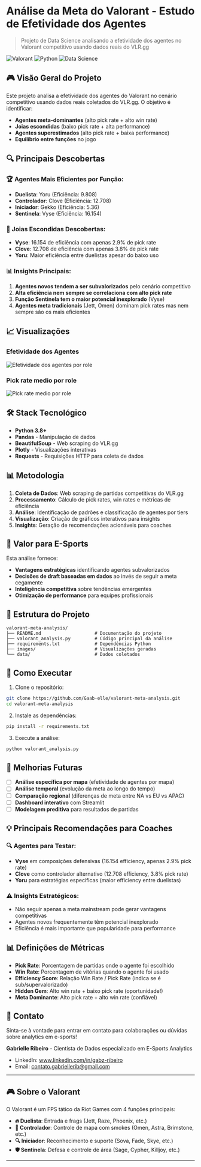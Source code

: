 # Análise da Meta do Valorant - Estudo de Efetividade dos Agentes

> Projeto de Data Science analisando a efetividade dos agentes no Valorant competitivo usando dados reais do VLR.gg

![Valorant](https://img.shields.io/badge/Game-Valorant-FF4655?style=for-the-badge&logo=riot-games)
![Python](https://img.shields.io/badge/Python-3.8+-3776AB?style=for-the-badge&logo=python)
![Data Science](https://img.shields.io/badge/Data-Science-FF6B6B?style=for-the-badge)

## 🎮 Visão Geral do Projeto

Este projeto analisa a efetividade dos agentes do Valorant no cenário competitivo usando dados reais coletados do VLR.gg. O objetivo é identificar:

- **Agentes meta-dominantes** (alto pick rate + alto win rate)
- **Joias escondidas** (baixo pick rate + alta performance) 
- **Agentes superestimados** (alto pick rate + baixa performance)
- **Equilíbrio entre funções** no jogo

## 🔍 Principais Descobertas

### 🏆 Agentes Mais Eficientes por Função:
- **Duelista**: Yoru (Eficiência: 9.808)
- **Controlador**: Clove (Eficiência: 12.708) 
- **Iniciador**: Gekko (Eficiência: 5.36)
- **Sentinela**: Vyse (Eficiência: 16.154)

### 💎 Joias Escondidas Descobertas:
- **Vyse**: 16.154 de eficiência com apenas 2.9% de pick rate
- **Clove**: 12.708 de eficiência com apenas 3.8% de pick rate
- **Yoru**: Maior eficiência entre duelistas apesar do baixo uso

### 📊 Insights Principais:
1. **Agentes novos tendem a ser subvalorizados** pelo cenário competitivo
2. **Alta eficiência nem sempre se correlaciona com alto pick rate**
3. **Função Sentinela tem o maior potencial inexplorado** (Vyse)
4. **Agentes meta tradicionais** (Jett, Omen) dominam pick rates mas nem sempre são os mais eficientes

## 📈 Visualizações

### Efetividade dos Agentes
![Efetividade dos agentes por role](efetividadesdosagentes.png)

### Pick rate medio por role
![Pick rate medio por role](pickratemedioporrole.png)

## 🛠️ Stack Tecnológico

- **Python 3.8+**
- **Pandas** - Manipulação de dados
- **BeautifulSoup** - Web scraping do VLR.gg
- **Plotly** - Visualizações interativas
- **Requests** - Requisições HTTP para coleta de dados

## 📊 Metodologia

1. **Coleta de Dados**: Web scraping de partidas competitivas do VLR.gg
2. **Processamento**: Cálculo de pick rates, win rates e métricas de eficiência
3. **Análise**: Identificação de padrões e classificação de agentes por tiers
4. **Visualização**: Criação de gráficos interativos para insights
5. **Insights**: Geração de recomendações acionáveis para coaches

## 🎯 Valor para E-Sports

Esta análise fornece:
- **Vantagens estratégicas** identificando agentes subvalorizados
- **Decisões de draft baseadas em dados** ao invés de seguir a meta cegamente  
- **Inteligência competitiva** sobre tendências emergentes
- **Otimização de performance** para equipes profissionais

## 📁 Estrutura do Projeto

```
valorant-meta-analysis/
├── README.md                    # Documentação do projeto
├── valorant_analysis.py         # Código principal da análise
├── requirements.txt             # Dependências Python
├── images/                      # Visualizações geradas
└── data/                        # Dados coletados
```

## 🚀 Como Executar

1. Clone o repositório:
```bash
git clone https://github.com/Gaab-elle/valorant-meta-analysis.git
cd valorant-meta-analysis
```

2. Instale as dependências:
```bash
pip install -r requirements.txt
```

3. Execute a análise:
```bash
python valorant_analysis.py
```

## 🔮 Melhorias Futuras

- [ ] **Análise específica por mapa** (efetividade de agentes por mapa)
- [ ] **Análise temporal** (evolução da meta ao longo do tempo)
- [ ] **Comparação regional** (diferenças de meta entre NA vs EU vs APAC)
- [ ] **Dashboard interativo** com Streamlit
- [ ] **Modelagem preditiva** para resultados de partidas

## 💡 Principais Recomendações para Coaches

### 🔍 Agentes para Testar:
- **Vyse** em composições defensivas (16.154 efficiency, apenas 2.9% pick rate)
- **Clove** como controlador alternativo (12.708 efficiency, 3.8% pick rate)
- **Yoru** para estratégias específicas (maior efficiency entre duelistas)

### ⚠️ Insights Estratégicos:
- Não seguir apenas a meta mainstream pode gerar vantagens competitivas
- Agentes novos frequentemente têm potencial inexplorado
- Eficiência é mais importante que popularidade para performance

## 📊 Definições de Métricas

- **Pick Rate**: Porcentagem de partidas onde o agente foi escolhido
- **Win Rate**: Porcentagem de vitórias quando o agente foi usado
- **Efficiency Score**: Relação Win Rate / Pick Rate (indica se é sub/supervalorizado)
- **Hidden Gem**: Alto win rate + baixo pick rate (oportunidade!)
- **Meta Dominante**: Alto pick rate + alto win rate (confiável)

## 📧 Contato

Sinta-se à vontade para entrar em contato para colaborações ou dúvidas sobre analytics em e-sports!

**Gabrielle Ribeiro** - Cientista de Dados especializado em E-Sports Analytics
- LinkedIn: www.linkedin.com/in/gabz-ribeiro
- Email: contato.gabriellerib@gmail.com

---

## 🎮 Sobre o Valorant

O Valorant é um FPS tático da Riot Games com 4 funções principais:
- **🔥 Duelista**: Entrada e frags (Jett, Raze, Phoenix, etc.)
- **💨 Controlador**: Controle de mapa com smokes (Omen, Astra, Brimstone, etc.)
- **🔍 Iniciador**: Reconhecimento e suporte (Sova, Fade, Skye, etc.)
- **🛡️ Sentinela**: Defesa e controle de área (Sage, Cypher, Killjoy, etc.)

---
